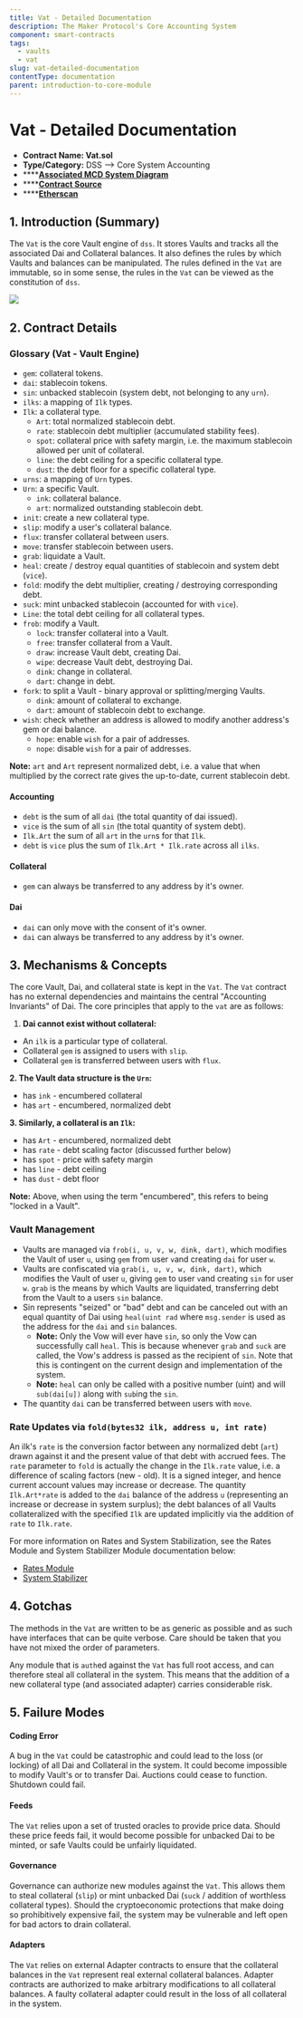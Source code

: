 ```yaml
---
title: Vat - Detailed Documentation
description: The Maker Protocol's Core Accounting System
component: smart-contracts
tags:
  - vaults
  - vat
slug: vat-detailed-documentation
contentType: documentation
parent: introduction-to-core-module
---
```


# Vat - Detailed Documentation

- **Contract Name: Vat.sol**
- **Type/Category:** DSS —&gt; Core System Accounting
- \*\*\*\*[**Associated MCD System Diagram**](https://github.com/makerdao/dss/wiki)
- \*\*\*\*[**Contract Source**](https://github.com/makerdao/dss/blob/master/src/vat.sol)
- \*\*\*\*[**Etherscan**](https://etherscan.io/address/0x35d1b3f3d7966a1dfe207aa4514c12a259a0492b)

## 1. Introduction \(Summary\)

The `Vat` is the core Vault engine of `dss`. It stores Vaults and tracks all the associated Dai and Collateral balances. It also defines the rules by which Vaults and balances can be manipulated. The rules defined in the `Vat` are immutable, so in some sense, the rules in the `Vat` can be viewed as the constitution of `dss`.

![](/images/documentation/mcd-system-2.0%20%282%29.png)

## 2. Contract Details

### **Glossary \(Vat -** Vault **Engine\)**

- `gem`: collateral tokens.
- `dai`: stablecoin tokens.
- `sin`: unbacked stablecoin \(system debt, not belonging to any `urn`\).
- `ilks`: a mapping of `Ilk` types.
- `Ilk`: a collateral type.
  - `Art`: total normalized stablecoin debt.
  - `rate`: stablecoin debt multiplier \(accumulated stability fees\).
  - `spot`: collateral price with safety margin, i.e. the maximum stablecoin allowed per unit of collateral.
  - `line`: the debt ceiling for a specific collateral type.
  - `dust`: the debt floor for a specific collateral type.
- `urns`: a mapping of `Urn` types.
- `Urn`: a specific Vault.
  - `ink`: collateral balance.
  - `art`: normalized outstanding stablecoin debt.
- `init`: create a new collateral type.
- `slip`: modify a user's collateral balance.
- `flux`: transfer collateral between users.
- `move`: transfer stablecoin between users.
- `grab`: liquidate a Vault.
- `heal`: create / destroy equal quantities of stablecoin and system debt \(`vice`\).
- `fold`: modify the debt multiplier, creating / destroying corresponding debt.
- `suck`: mint unbacked stablecoin \(accounted for with `vice`\).
- `Line`: the total debt ceiling for all collateral types.
- `frob`: modify a Vault.
  - `lock`: transfer collateral into a Vault.
  - `free`: transfer collateral from a Vault.
  - `draw`: increase Vault debt, creating Dai.
  - `wipe`: decrease Vault debt, destroying Dai.
  - `dink`: change in collateral.
  - `dart`: change in debt.
- `fork`: to split a Vault - binary approval or splitting/merging Vaults.
  - `dink`: amount of collateral to exchange.
  - `dart`: amount of stablecoin debt to exchange.
- `wish`: check whether an address is allowed to modify another address's gem or dai balance.
  - `hope`: enable `wish` for a pair of addresses.
  - `nope`: disable `wish` for a pair of addresses.

**Note:** `art` and `Art` represent normalized debt, i.e. a value that when multiplied by the correct rate gives the up-to-date, current stablecoin debt.

#### **Accounting**

- `debt` is the sum of all `dai` \(the total quantity of dai issued\).
- `vice` is the sum of all `sin` \(the total quantity of system debt\).
- `Ilk.Art` the sum of all `art` in the `urn`s for that `Ilk`.
- `debt` is `vice` plus the sum of `Ilk.Art * Ilk.rate` across all `ilks`.

#### **Collateral**

- `gem` can always be transferred to any address by it's owner.

#### **Dai**

- `dai` can only move with the consent of it's owner.
- `dai` can always be transferred to any address by it's owner.

## 3. Mechanisms & Concepts

The core Vault, Dai, and collateral state is kept in the `Vat`. The `Vat` contract has no external dependencies and maintains the central "Accounting Invariants" of Dai. The core principles that apply to the `vat` are as follows:

1. **Dai cannot exist without collateral:**

- An `ilk` is a particular type of collateral.
- Collateral `gem` is assigned to users with `slip`.
- Collateral `gem` is transferred between users with `flux`.

**2. The Vault data structure is the `Urn`:**

- has `ink` - encumbered collateral
- has `art` - encumbered, normalized debt

**3. Similarly, a collateral is an `Ilk`:**

- has `Art` - encumbered, normalized debt
- has `rate` - debt scaling factor \(discussed further below\)
- has `spot` - price with safety margin
- has `line` - debt ceiling
- has `dust` - debt floor

**Note:** Above, when using the term "encumbered", this refers to being "locked in a Vault".

### Vault Management

- Vaults are managed via `frob(i, u, v, w, dink, dart)`, which modifies the Vault of user `u`, using `gem` from user `v`and creating `dai` for user `w`.
- Vaults are confiscated via `grab(i, u, v, w, dink, dart)`, which modifies the Vault of user `u`, giving `gem` to user `v`and creating `sin` for user `w`. `grab` is the means by which Vaults are liquidated, transferring debt from the Vault to a users `sin` balance.
- Sin represents "seized" or "bad" debt and can be canceled out with an equal quantity of Dai using `heal(uint rad` where `msg.sender` is used as the address for the `dai` and `sin` balances.
  - **Note:** Only the Vow will ever have `sin`, so only the Vow can successfully call `heal`. This is because whenever `grab` and `suck` are called, the Vow's address is passed as the recipient of `sin`. Note that this is contingent on the current design and implementation of the system.
  - **Note:** `heal` can only be called with a positive number \(uint\) and will `sub(dai[u])` along with `sub`ing the `sin`.
- The quantity `dai` can be transferred between users with `move`.

### **Rate Updates via `fold(bytes32 ilk, address u, int rate)`**

An ilk's `rate` is the conversion factor between any normalized debt \(`art`\) drawn against it and the present value of that debt with accrued fees. The `rate` parameter to `fold` is actually the change in the `Ilk.rate` value, i.e. a difference of scaling factors \(new - old\). It is a signed integer, and hence current account values may increase or decrease. The quantity `Ilk.Art*rate` is added to the `dai` balance of the address `u` \(representing an increase or decrease in system surplus\); the debt balances of all Vaults collateralized with the specified `Ilk` are updated implicitly via the addition of `rate` to `Ilk.rate`.

For more information on Rates and System Stabilization, see the Rates Module and System Stabilizer Module documentation below:

- [Rates Module](https://docs.makerdao.com/smart-contract-modules/rates-module)
- [System Stabilizer ](https://docs.makerdao.com/smart-contract-modules/system-stabilizer-module)

## 4. Gotchas

The methods in the `Vat` are written to be as generic as possible and as such have interfaces that can be quite verbose. Care should be taken that you have not mixed the order of parameters.

Any module that is `auth`ed against the `Vat` has full root access, and can therefore steal all collateral in the system. This means that the addition of a new collateral type \(and associated adapter\) carries considerable risk.

## 5. Failure Modes

#### Coding Error

A bug in the `Vat` could be catastrophic and could lead to the loss \(or locking\) of all Dai and Collateral in the system. It could become impossible to modify Vault's or to transfer Dai. Auctions could cease to function. Shutdown could fail.

#### Feeds

The `Vat` relies upon a set of trusted oracles to provide price data. Should these price feeds fail, it would become possible for unbacked Dai to be minted, or safe Vaults could be unfairly liquidated.

#### Governance

Governance can authorize new modules against the `Vat`. This allows them to steal collateral \(`slip`\) or mint unbacked Dai \(`suck` / addition of worthless collateral types\). Should the cryptoeconomic protections that make doing so prohibitively expensive fail, the system may be vulnerable and left open for bad actors to drain collateral.

#### Adapters

The `Vat` relies on external Adapter contracts to ensure that the collateral balances in the `Vat` represent real external collateral balances. Adapter contracts are authorized to make arbitrary modifications to all collateral balances. A faulty collateral adapter could result in the loss of all collateral in the system.
